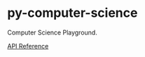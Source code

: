 py-computer-science
===================

Computer Science Playground.

[API Reference](http://py-computer-science.readthedocs.org/en/latest/dijkstra.html)
